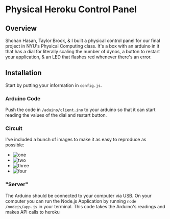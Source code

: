 # Physical Heroku Control Panel

## Overview
Shohan Hasan, Taylor Brock, &amp; I built a physical control panel for our final project in NYU's Physical Computing class. It's a box with an arduino in it that has a dial for literally scaling the number of dynos, a button to restart your application, &amp; an LED that flashes red whenever there's an error.

## Installation
Start by putting your information in `config.js`. 

### Arduino Code
Push the code in `/aduino/client.ino` to your arduino so that it can start reading the values of the dial and restart button.

### Circuit
I've included a bunch of images to make it as easy to reproduce as possible:
- ![one](http://3.bp.blogspot.com/-eyrM7u2oa_c/UZFqPGpm4OI/AAAAAAAAANE/GRovap4XITY/s320/IMG_1736.jpg)
- ![two](http://4.bp.blogspot.com/-Yd9VKUUFThY/UZFqPX7lieI/AAAAAAAAANI/xRshLjkk2bo/s320/IMG_1739.jpg)
- ![three](http://2.bp.blogspot.com/-wbSeleg7RBo/UZFqPv-tdzI/AAAAAAAAANU/43WdcC8r5Q8/s320/IMG_1740.JPG)
- ![four](http://1.bp.blogspot.com/-KqTXIVSA1rA/UZFqPE7t_3I/AAAAAAAAANA/LF6saJ6Dr_M/s320/IMG_1726.jpg)
### "Server"
The Arduino should be connected to your computer via USB. On your computer you can run the Node.js Application by running `node /nodejs/app.js` in your terminal. This code takes the Arduino's readings and makes API calls to heroku
